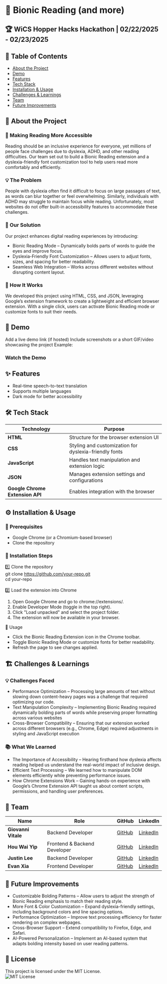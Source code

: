 # 🚀 Bionic Reading (and more)
## 🏆 WiCS Hopper Hacks Hackathon | 02/22/2025 - 02/23/2025
## 📌 Table of Contents
- [About the Project](#-about-the-project)
- [Demo](#-demo)
- [Features](#-features)
- [Tech Stack](#-tech-stack)
- [Installation & Usage](#%EF%B8%8F-installation--usage)
- [Challenges & Learnings](#-challenges--learnings)
- [Team](#-team)
- [Future Improvements](#-future-improvements)
## 🎯 About the Project

### 📖 Making Reading More Accessible
Reading should be an inclusive experience for everyone, yet millions of people face challenges due to dyslexia, ADHD, and other reading difficulties. Our team set out to build a Bionic Reading extension and a dyslexia-friendly font customization tool to help users read more comfortably and efficiently.

### 💡 The Problem
People with dyslexia often find it difficult to focus on large passages of text, as words can blur together or feel overwhelming. Similarly, individuals with ADHD may struggle to maintain focus while reading. Unfortunately, most websites do not offer built-in accessibility features to accommodate these challenges.

### 🚀 Our Solution
Our project enhances digital reading experiences by introducing:
- Bionic Reading Mode – Dynamically bolds parts of words to guide the eyes and improve focus.
- Dyslexia-Friendly Font Customization – Allows users to adjust fonts, sizes, and spacing for better readability.
- Seamless Web Integration – Works across different websites without disrupting content layout.

### 🔧 How It Works
We developed this project using HTML, CSS, and JSON, leveraging Google’s extension framework to create a lightweight and efficient browser extension. With a single click, users can activate Bionic Reading mode or customize fonts to suit their needs.

## 🎥 Demo
Add a live demo link (if hosted)
Include screenshots or a short GIF/video showcasing the project
Example:

### Watch the Demo

## ✨ Features
- Real-time speech-to-text translation
- Supports multiple languages
- Dark mode for better accessibility

## 🛠 Tech Stack
| Technology  | Purpose  |
|------------|---------|
| **HTML**   | Structure for the browser extension UI |
| **CSS**    | Styling and customization for dyslexia-friendly fonts |
| **JavaScript** | Handles text manipulation and extension logic |
| **JSON**   | Manages extension settings and configurations |
| **Google Chrome Extension API** | Enables integration with the browser |
## ⚙️ Installation & Usage

### 🔹 Prerequisites
- Google Chrome (or a Chromium-based browser)
- Clone the repository

### 🔧 Installation Steps
1️⃣ Clone the repository<br>
git clone https://github.com/your-repo.git <br>
cd your-repo <br>
<br>
2️⃣ Load the extension into Chrome

1. Open Google Chrome and go to chrome://extensions/.
2. Enable Developer Mode (toggle in the top right).
3. Click "Load unpacked" and select the project folder.
4. The extension will now be available in your browser. <br>

🚀 Usage
- Click the Bionic Reading Extension icon in the Chrome toolbar.
- Toggle Bionic Reading Mode or customize fonts for better readability.
- Refresh the page to see changes applied.


## 🏗 Challenges & Learnings
### 💡 Challenges Faced

- Performance Optimization – Processing large amounts of text without slowing down content-heavy pages was a challenge that required optimizing our code.
- Text Manipulation Complexity – Implementing Bionic Reading required dynamically bolding parts of words while preserving proper formatting across various websites
- Cross-Browser Compatibility – Ensuring that our extension worked across different browsers (e.g., Chrome, Edge) required adjustments in styling and JavaScript execution
### 📚 What We Learned
- The Importance of Accessibility – Hearing firsthand how dyslexia affects reading helped us understand the real-world impact of inclusive design.
- Efficient Text Processing – We learned how to manipulate DOM elements efficiently while preventing performance issues.
- How Chrome Extensions Work – Gaining hands-on experience with Google’s Chrome Extension API taught us about content scripts, permissions, and handling user preferences.
## 👥 Team
| Name             | Role                           | GitHub | LinkedIn |  
|-----------------|--------------------------------|--------|---------|  
| **Giovanni Vitale**  | Backend Developer           | [GitHub](https://github.com/giovannivitale4722) | [LinkedIn](www.linkedin.com/in/giovanni-v) |  
| **Hou Wai Yip**     | Frontend & Backend Developer  | [GitHub](#) | [LinkedIn](#) |  
| **Justin Lee**      | Backend Developer            | [GitHub](#) | [LinkedIn](#) |  
| **Evan Xia**        | Frontend Developer           | [GitHub](#) | [LinkedIn](#) |  
## 🚀 Future Improvements
- Customizable Bolding Patterns – Allow users to adjust the strength of Bionic Reading emphasis to match their reading style. <br>
- More Font & Color Customization – Expand dyslexia-friendly settings, including background colors and line spacing options. <br>
- Performance Optimization – Improve text processing efficiency for faster rendering on complex webpages. <br>
- Cross-Browser Support – Extend compatibility to Firefox, Edge, and Safari. <br>
- AI-Powered Personalization – Implement an AI-based system that adapts bolding intensity based on user reading patterns. <br>

## 📜 License
This project is licensed under the MIT License.<br>
![MIT License](https://img.shields.io/badge/License-MIT-blue.svg)
